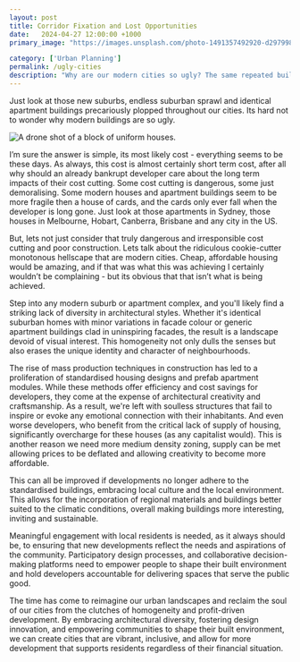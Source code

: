 ```yaml
---
layout: post
title: Corridor Fixation and Lost Opportunities
date:   2024-04-27 12:00:00 +1000
primary_image: "https://images.unsplash.com/photo-1491357492920-d2979986a84e?q=80&w=3166&auto=format&fit=crop&ixlib=rb-4.0.3&ixid=M3wxMjA3fDB8MHxwaG90by1wYWdlfHx8fGVufDB8fHx8fA%3D%3D"

category: ['Urban Planning']
permalink: /ugly-cities
description: "Why are our modern cities so ugly? The same repeated buildings, and what can we do to change this?"
---
```

Just look at those new suburbs, endless suburban sprawl and identical apartment buildings precariously plopped throughout our cities. Its hard not to wonder why modern buildings are so ugly. 

![A drone shot of a block of uniform houses.](https://images.unsplash.com/photo-1491357492920-d2979986a84e?q=80&w=3166&auto=format&fit=crop&ixlib=rb-4.0.3&ixid=M3wxMjA3fDB8MHxwaG90by1wYWdlfHx8fGVufDB8fHx8fA%3D%3D)

I’m sure the answer is simple, its most likely cost - everything seems to be these days. As always, this cost is almost certainly short term cost, after all why should an already bankrupt developer care about the long term impacts of their cost cutting. Some cost cutting is dangerous, some just demoralising. Some modern houses and apartment buildings seem to be more fragile then a house of cards, and the cards only ever fall when the developer is long gone. Just look at those apartments in Sydney, those houses in Melbourne, Hobart, Canberra, Brisbane and any city in the US. 

But, lets not just consider that truly dangerous and irresponsible cost cutting and poor construction. Lets talk about the ridiculous cookie-cutter monotonous hellscape that are modern cities. Cheap, affordable housing would be amazing, and if that was what this was achieving I certainly wouldn’t be complaining - but its obvious that that isn’t what is being achieved. 

Step into any modern suburb or apartment complex, and you'll likely find a striking lack of diversity in architectural styles. Whether it's identical suburban homes with minor variations in facade colour or generic apartment buildings clad in uninspiring facades, the result is a landscape devoid of visual interest. This homogeneity not only dulls the senses but also erases the unique identity and character of neighbourhoods.

The rise of mass production techniques in construction has led to a proliferation of standardised housing designs and prefab apartment modules. While these methods offer efficiency and cost savings for developers, they come at the expense of architectural creativity and craftsmanship. As a result, we're left with soulless structures that fail to inspire or evoke any emotional connection with their inhabitants. And even worse developers, who benefit from the critical lack of supply of housing, significantly overcharge for these houses (as any capitalist would). This is another reason we need more medium density zoning, supply can be met allowing prices to be deflated and allowing creativity to become more affordable.

This can all be improved if developments no longer adhere to the standardised buildings, embracing local culture and the local environment. This allows for the incorporation of regional materials and buildings better suited to the climatic conditions, overall making buildings more interesting, inviting and sustainable.

Meaningful engagement with local residents is needed, as it always should be, to ensuring that new developments reflect the needs and aspirations of the community. Participatory design processes, and collaborative decision-making platforms need to empower people to shape their built environment and hold developers accountable for delivering spaces that serve the public good.

The time has come to reimagine our urban landscapes and reclaim the soul of our cities from the clutches of homogeneity and profit-driven development. By embracing architectural diversity, fostering design innovation, and empowering communities to shape their built environment, we can create cities that are vibrant, inclusive, and allow for more development that supports residents regardless of their financial situation.

